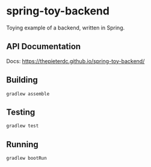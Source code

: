 # spring-toy-backend
Toying example of a backend, written in Spring.

## API Documentation
Docs: https://thepieterdc.github.io/spring-toy-backend/

## Building
`gradlew assemble`

## Testing
`gradlew test`

## Running
`gradlew bootRun`
